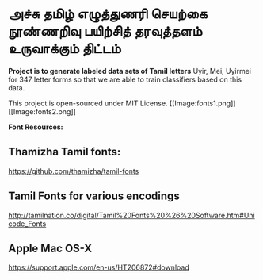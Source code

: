 
# அச்சு தமிழ் எழுத்துணரி செயற்கை நூண்ணறிவு பயிற்சித் தரவுத்தளம் உருவாக்கும் திட்டம்
**Project is to generate labeled data sets of Tamil letters**
Uyir, Mei, Uyirmei for 347 letter forms so that we are able to train classifiers
based on this data.

This project is open-sourced under MIT License.
[[Image:fonts1.png]]
[[Image:fonts2.png]]


**Font Resources:**
## Thamizha Tamil fonts: 
  https://github.com/thamizha/tamil-fonts
## Tamil Fonts for various encodings
  http://tamilnation.co/digital/Tamil%20Fonts%20%26%20Software.htm#Unicode_Fonts
## Apple Mac OS-X
  https://support.apple.com/en-us/HT206872#download
